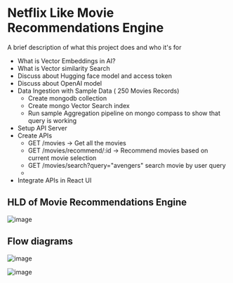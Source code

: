 
# Netflix Like Movie Recommendations Engine

A brief description of what this project does and who it's for


- What is Vector Embeddings in AI?
- What is Vector similarity Search
- Discuss about Hugging face model and access token
- Discuss about OpenAI model
- Data Ingestion with Sample Data ( 250 Movies Records)
    - Create mongodb collection
    - Create mongo Vector Search index
    - Run sample Aggregation pipeline on mongo compass to show that query is working
- Setup API Server
- Create APIs
    - GET /movies -> Get all the movies
    - GET /movies/recommend/:id -> Recommend movies based on current movie selection
    - GET /movies/search?query="avengers" search movie by user query
    - 
-  Integrate APIs in React UI 

## HLD of Movie Recommendations Engine
![image](https://github.com/user-attachments/assets/ca7f1f8c-2923-48ce-964e-859376f0c5c8)


## Flow diagrams

![image](https://github.com/user-attachments/assets/e121a354-bcb5-4707-8e9e-1b611bdfaba5)

![image](https://github.com/user-attachments/assets/992b9972-617d-4af8-a284-9884cc83dbca)






